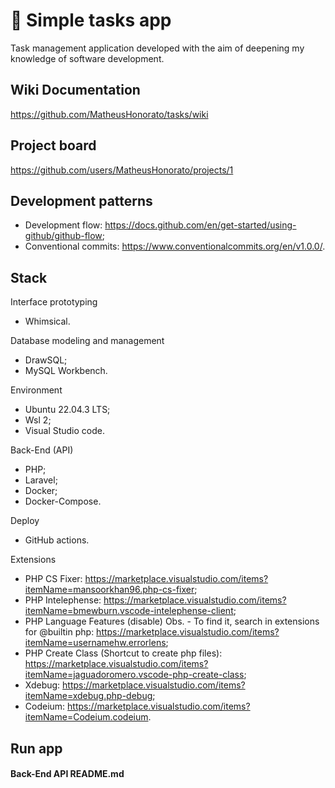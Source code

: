 # 📝 Simple tasks app

Task management application developed with the aim of deepening my knowledge of software development.

## Wiki Documentation

https://github.com/MatheusHonorato/tasks/wiki

## Project board

https://github.com/users/MatheusHonorato/projects/1

## Development patterns

- Development flow: https://docs.github.com/en/get-started/using-github/github-flow;
- Conventional commits: https://www.conventionalcommits.org/en/v1.0.0/.

## Stack

Interface prototyping

- Whimsical.

Database modeling and management

- DrawSQL;
- MySQL Workbench.

Environment

- Ubuntu 22.04.3 LTS;
- Wsl 2;
- Visual Studio code.

Back-End (API)

- PHP;
- Laravel;
- Docker;
- Docker-Compose.

Deploy

- GitHub actions.

Extensions

- PHP CS Fixer: https://marketplace.visualstudio.com/items?itemName=mansoorkhan96.php-cs-fixer;
- PHP Intelephense: https://marketplace.visualstudio.com/items?itemName=bmewburn.vscode-intelephense-client;
- PHP Language Features (disable) Obs. - To find it, search in extensions for @builtin php: https://marketplace.visualstudio.com/items?itemName=usernamehw.errorlens;
- PHP Create Class (Shortcut to create php files): https://marketplace.visualstudio.com/items?itemName=jaguadoromero.vscode-php-create-class;
- Xdebug: https://marketplace.visualstudio.com/items?itemName=xdebug.php-debug;
- Codeium: https://marketplace.visualstudio.com/items?itemName=Codeium.codeium.

## Run app

#### Back-End API README.md